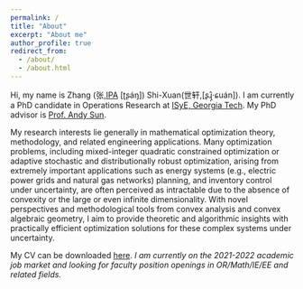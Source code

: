 ```yaml
---
permalink: /
title: "About"
excerpt: "About me"
author_profile: true
redirect_from: 
  - /about/
  - /about.html
---
```


Hi, my name is Zhang (张,[IPA](https://en.wikipedia.org/wiki/Help:IPA/Mandarin) [ʈʂáŋ]) Shi-Xuan(世轩,[ʂɻ̩̂·ɕuán]). 
I am currently a PhD candidate in Operations Research at [ISyE, Georgia Tech](https://www.isye.gatech.edu).
My PhD advisor is [Prof. Andy Sun](https://sites.google.com/view/asunlab/).


My research interests lie generally in mathematical optimization theory, methodology, and related engineering applications. 
Many optimization problems, including mixed-integer quadratic constrained optimization or adaptive stochastic and distributionally robust optimization, arising from extremely important applications such as energy systems (e.g., electric power grids and natural gas networks) planning, and inventory control under uncertainty, are often perceived as intractable due to the absence of convexity or the large or even infinite dimensionality. 
With novel perspectives and methodological tools from convex analysis and convex algebraic geometry, I aim to provide theoretic and algorithmic insights with practically efficient optimization solutions for these complex systems under uncertainty.


My CV can be downloaded [here](files/shixuan_CV.pdf). 
*I am currently on the 2021-2022 academic job market and looking for faculty position openings in OR/Math/IE/EE and related fields.*
